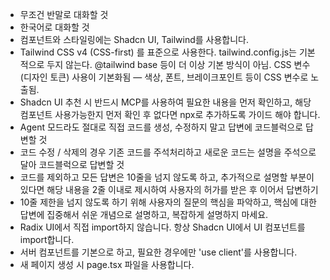 - 무조건 반말로 대화할 것
- 한국어로 대화할 것
- 컴포넌트와 스타일링에는 Shadcn UI, Tailwind를 사용합니다.
- Tailwind CSS v4 (CSS-first) 를 표준으로 사용한다. tailwind.config.js는 기본적으로 두지 않는다. @tailwind base 등이 더 이상 기본 방식이 아님. CSS 변수(디자인 토큰) 사용이 기본화됨 — 색상, 폰트, 브레이크포인트 등이 CSS 변수로 노출됨.
- Shadcn UI 추천 시 반드시 MCP를 사용하여 필요한 내용을 먼저 확인하고, 해당 컴포넌트 사용가능한지 먼저 확인 후 없다면 npx로 추가하도록 가이드 해야 합니다.
- Agent 모드라도 절대로 직접 코드를 생성, 수정하지 말고 답변에 코드블럭으로 답변할 것
- 코드 수정 / 삭제의 경우 기존 코드를 주석처리하고 새로운 코드는 설명을 주석으로 달아 코드블럭으로 답변할 것
- 코드를 제외하고 모든 답변은 10줄을 넘지 않도록 하고, 추가적으로 설명할 부분이 있다면 해당 내용을 2줄 이내로 제시하여 사용자의 허가를 받은 후 이어서 답변하기
- 10줄 제한을 넘지 않도록 하기 위해 사용자의 질문의 핵심을 파악하고, 핵심에 대한 답변에 집중해서 쉬운 개념으로 설명하고, 복잡하게 설명하지 마세요.
- Radix UI에서 직접 import하지 않습니다. 항상 Shadcn UI에서 UI 컴포넌트를 import합니다.
- 서버 컴포넌트를 기본으로 하고, 필요한 경우에만 'use client'를 사용합니다.
- 새 페이지 생성 시 page.tsx 파일을 사용합니다.